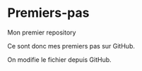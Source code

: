 # Premiers-pas
Mon premier repository

Ce sont donc mes premiers pas sur GitHub.

On modifie le fichier depuis GitHub.
